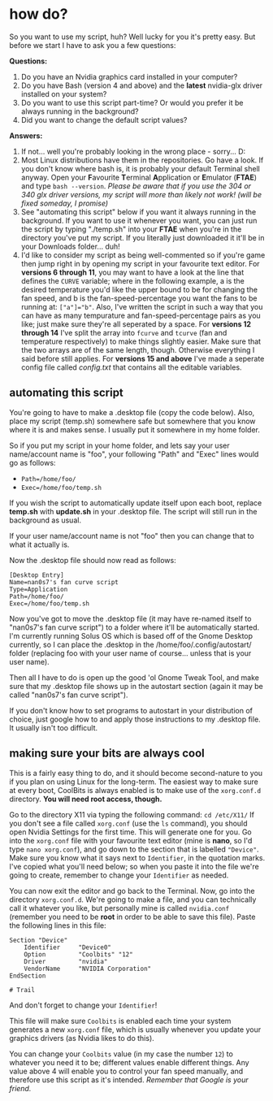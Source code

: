 # how do?

So you want to use my script, huh? Well lucky for you it's pretty easy. But before we start I have to ask you a few questions:

**Questions:**
1. Do you have an Nvidia graphics card installed in your computer?
2. Do you have Bash (version 4 and above) and the **latest** nvidia-glx driver installed on your system?
3. Do you want to use this script part-time? Or would you prefer it be always running in the background?
4. Did you want to change the default script values?

**Answers:**
1. If not... well you're probably looking in the wrong place - sorry... D:
2. Most Linux distributions have them in the repositories. Go have a look. If you don't know where bash is, it is probably your default Terminal shell anyway. Open your **F**avourite **T**erminal **A**pplication or **E**mulator (**FTAE**) and type `bash --version`. _Please be aware that if you use the 304 or 340 glx driver versions, my script will more than likely not work! (will be fixed someday, I promise)_
3. See "automating this script" below if you want it always running in the background. If you want to use it whenever you want, you can just run the script by typing "./temp.sh" into your **FTAE** when you're in the directory you've put my script. If you literally just downloaded it it'll be in your Downloads folder... duh!
4. I'd like to consider my script as being well-commented so if you're game then jump right in by opening my script in your favourite text editor. For **versions 6 through 11**, you may want to have a look at the line that defines the `CURVE` variable; where in the following example, a is the desired temperature you'd like the upper bound to be for changing the fan speed, and b is the fan-speed-percentage you want the fans to be running at: `["a"]="b"`. Also, I've written the script in such a way that you can have as many tempurature and fan-speed-percentage pairs as you like; just make sure they're all seperated by a space. For **versions 12 through 14** I've split the array into `fcurve` and `tcurve` (fan and temperature respectively) to make things slightly easier. Make sure that the two arrays are of the same length, though. Otherwise everything I said before still applies. For **versions 15 and above** I've made a seperate config file called _config.txt_ that contains all the editable variables.

## automating this script
You're going to have to make a .desktop file (copy the code below). Also, place my script (temp.sh) somewhere safe but somewhere that you know where it is and makes sense. I usually put it somewhere in my home folder.

So if you put my script in your home folder, and lets say your user name/account name is "foo", your following "Path" and "Exec" lines would go as follows:
- `Path=/home/foo/`
- `Exec=/home/foo/temp.sh`

If you wish the script to automatically update itself upon each boot, replace **temp.sh** with **update.sh** in your .desktop file. The script will still run in the background as usual.

If your user name/account name is not "foo" then you can change that to what it actually is.

Now the .desktop file should now read as follows:
```
[Desktop Entry]
Name=nan0s7's fan curve script
Type=Application
Path=/home/foo/
Exec=/home/foo/temp.sh
```

Now you've got to move the .desktop file (it may have re-named itself to "nan0s7's fan curve script") to a folder where it'll be automatically started. I'm currently running Solus OS which is based off of the Gnome Desktop currently, so I can place the .desktop in the /home/foo/.config/autostart/ folder (replacing foo with your user name of course... unless that is your user name). 

Then all I have to do is open up the good 'ol Gnome Tweak Tool, and make sure that my .desktop file shows up in the autostart section (again it may be called "nan0s7's fan curve script"). 

If you don't know how to set programs to autostart in your distribution of choice, just google how to and apply those instructions to my .desktop file. It usually isn't too difficult.

## making sure your bits are always cool
This is a fairly easy thing to do, and it should become second-nature to you if you plan on using Linux for the long-term. The easiest way to make sure at every boot, CoolBits is always enabled is to make use of the `xorg.conf.d` directory. **You will need root access, though.**

Go to the directory X11 via typing the following command: `cd /etc/X11/`
If you don't see a file called `xorg.conf` (use the `ls` command), you should open Nvidia Settings for the first time. This will generate one for you. 
Go into the `xorg.conf` file with your favourite text editor (mine is **nano**, so I'd type `nano xorg.conf`), and go down to the section that is labelled `"Device"`. Make sure you know what it says next to `Identifier`, in the quotation marks. I've copied what you'll need below; so when you paste it into the file we're going to create, remember to change your `Identifier` as needed.

You can now exit the editor and go back to the Terminal. Now, go into the directory `xorg.conf.d`. We're going to make a file, and you can technically call it whatever you like, but personally mine is called `nvidia.conf` (remember you need to be **root** in order to be able to save this file). Paste the following lines in this file:

```
Section "Device"
    Identifier     "Device0"
    Option         "Coolbits" "12"
    Driver         "nvidia"
    VendorName     "NVIDIA Corporation"
EndSection

# Trail
```

And don't forget to change your `Identifier`!

This file will make sure `Coolbits` is enabled each time your system generates a new `xorg.conf` file, which is usually whenever you update your graphics drivers (as Nvidia likes to do this).

You can change your `Coolbits` value (in my case the number `12`) to whatever you need it to be; different values enable different things. Any value above 4 will enable you to control your fan speed manually, and therefore use this script as it's intended. _Remember that Google is your friend._

